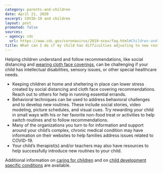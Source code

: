 ```yaml
---
category: parents-and-children
date: April 21, 2020
excerpt: COVID-19 and children
layout: post
promoted: false
sources:
- agency: cdc
  url: https://www.cdc.gov/coronavirus/2019-ncov/faq.html#Children-and-Youth-with-Special-Healthcare-Needs
title: What can I do if my child has difficulties adjusting to new routines and following recommendations?
---
```


Helping children understand and follow recommendations, like social distancing and [wearing cloth face coverings](https://www.cdc.gov/coronavirus/2019-ncov/prevent-getting-sick/cloth-face-cover.html), can be challenging if your child has intellectual disabilities, sensory issues, or other special healthcare needs.

- Keeping children at home and sheltering in place can lower stress created by social distancing and cloth face covering recommendations. Reach out to others for help in running essential errands.
- Behavioral techniques can be used to address behavioral challenges and to develop new routines. These include social stories, video modeling, picture schedules, and visual cues. Try rewarding your child in small ways with his or her favorite non-food treat or activities to help switch routines and to follow recommendations.
- Many of the organizations you turn to for information and support around your child’s complex, chronic medical condition may have information on their websites to help families address issues related to COVID-19.
- Your child’s therapist(s) and/or teachers may also have resources to help successfully introduce new routines to your child.

Additional information on [caring for children](https://www.cdc.gov/coronavirus/2019-ncov/daily-life-coping/children.html) and on [child development specific conditions](https://www.cdc.gov/ncbddd/childdevelopment/conditions.html) are available.